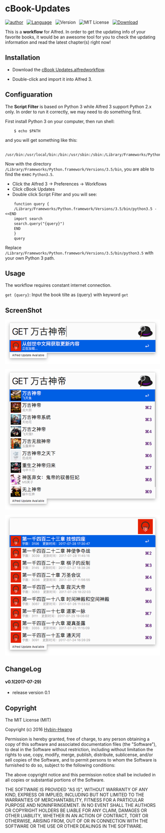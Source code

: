 # cBook-Updates

[![author](https://img.shields.io/badge/Hybin-STU-red.svg)](https://github.com/Hybin)&nbsp;&nbsp;
[![Language](https://img.shields.io/badge/Python-3.5-yellow.svg)](https://www.python.org)&nbsp;&nbsp;
![Version](https://img.shields.io/badge/version-0.1-green.svg)&nbsp;&nbsp;
![MIT License](https://img.shields.io/badge/license-MIT-blue.svg)&nbsp;&nbsp;
[![Download](https://img.shields.io/badge/downloads-87k-brightgreen.svg)](https://raw.githubusercontent.com/Hybin/cBook-Updates/master/cBook%20Updates.alfredworkflow)

This is a **workflow** for Alfred. In order to get the updating info of your favorite books, it would be an awesome tool for you to check the updating information and read the latest chapter(s) right now!

## Installation

* Download the [cBook Updates.alfredworkflow](https://raw.githubusercontent.com/Hybin/cBook-Updates/master/cBook%20Updates.alfredworkflow).

* Double-click and import it into Alfred 3.

## Configuaration

The **Script Filter** is based on Python 3 while Alfred 3 support Python 2.x only. In order to run it correctly, we may need to do something first.

First install Python 3 on your computer, then run shell:

```Shell
	$ echo $PATH
```

and you will get something like this:

```Shell
	/usr/bin:/usr/local/bin:/bin:/usr/sbin:/sbin:/Library/Frameworks/Python.framework/Versions/3.5/bin:
```

Now with the directory `/Library/Frameworks/Python.framework/Versions/3.5/bin`, you are able to find the exec `Python3.5`. 
- Click the Alfred 3 -> Preferences -> Workflows
- Click cBook Updates
- Double click Script Filter and you will see:

```Shell
	function query {
	/Library/Frameworks/Python.framework/Versions/3.5/bin/python3.5 - <<END
	import search
	search.query("{query}")
	END
	}
	query
```
Replace `/Library/Frameworks/Python.framework/Versions/3.5/bin/python3.5` with your own Python 3 path.

## Usage

The workflow requires constant internet connection.

`get {query}`: Input the book tilte as {query} with keyword `get`

## ScreenShot

![insert](https://github.com/Hybin/cBook-Updates/blob/master/screenshot/insert.png?raw=true)

![Get Results](https://github.com/Hybin/cBook-Updates/blob/master/screenshot/getResults.png?raw=true)

![Get Content](https://github.com/Hybin/cBook-Updates/blob/master/screenshot/getContent.png?raw=true)

## ChangeLog

#### v0.1(2017-07-29)

* release version 0.1

## Copyright

The MIT License (MIT)

Copyright (c) 2016 [Hybin-Hwang](https://github.com/Hybin)

Permission is hereby granted, free of charge, to any person obtaining a copy of this software and associated documentation files (the "Software"), to deal in the Software without restriction, including without limitation the rights to use, copy, modify, merge, publish, distribute, sublicense, and/or sell copies of the Software, and to permit persons to whom the Software is furnished to do so, subject to the following conditions:

The above copyright notice and this permission notice shall be included in all copies or substantial portions of the Software.

THE SOFTWARE IS PROVIDED "AS IS", WITHOUT WARRANTY OF ANY KIND, EXPRESS OR IMPLIED, INCLUDING BUT NOT LIMITED TO THE WARRANTIES OF MERCHANTABILITY, FITNESS FOR A PARTICULAR PURPOSE AND NONINFRINGEMENT. IN NO EVENT SHALL THE AUTHORS OR COPYRIGHT HOLDERS BE LIABLE FOR ANY CLAIM, DAMAGES OR OTHER LIABILITY, WHETHER IN AN ACTION OF CONTRACT, TORT OR OTHERWISE, ARISING FROM, OUT OF OR IN CONNECTION WITH THE SOFTWARE OR THE USE OR OTHER DEALINGS IN THE SOFTWARE.

